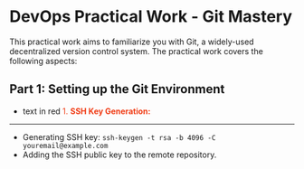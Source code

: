 # DevOps Practical Work - Git Mastery
This practical work aims to familiarize you with Git, a widely-used decentralized version control system. The practical work covers the following aspects:
## Part 1: Setting up the Git Environment
- text in red 
<span style="color: #f03c15 "> 1. **SSH Key Generation:** </span>
- - - 
   - Generating SSH key: `ssh-keygen -t rsa -b 4096 -C youremail@example.com`
   - Adding the SSH public key to the remote repository.


